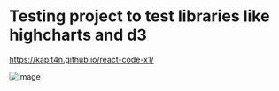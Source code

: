 # Testing project to test libraries like highcharts and d3

https://kapit4n.github.io/react-code-x1/

![image](https://user-images.githubusercontent.com/277572/189780154-b5a9e3a9-ed08-4089-a221-fd37cb5afe22.png)
